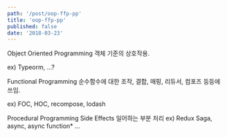 ```yaml
---
path: '/post/oop-ffp-pp'
title: 'oop-ffp-pp'
published: false
date: '2018-03-23'
---
```


Object Oriented Programming
객체 기준의 상호작용.

ex) Typeorm, ...?

Functional Programming
순수함수에 대한 조작, 결합, 매핑, 리듀서, 컴포즈 등등에 쓰임.

ex) FOC, HOC, recompose, lodash

Procedural Programming
Side Effects 일어하는 부분 처리
ex) Redux Saga, async, async function* ...